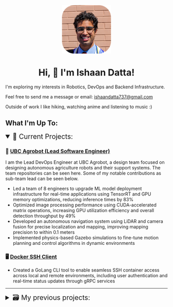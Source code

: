 <!----- Picture & Links ----->
<p id="profile-picture" align="center">
  <img width=30% src="assets/Profile Pic.png" alt="Profile Picture">
</p>

<!----- About Me ----->
<h1 align="center">Hi, 👋 I'm Ishaan Datta! </h1>

<!----- <h2 align="center"> Lead Software Engineer @ UBC Agrobot | Engineering @ UBC </h2> ----->

I'm exploring my interests in Robotics, DevOps and Backend Infrastructure.

Feel free to send me a message or email: ishaandatta737@gmail.com

Outside of work I like hiking, watching anime and listening to music :)

<h2>What I'm Up To: </h2>
<details open> 
  <summary style="font-size: 1.5em;">📂 Current Projects:</summary>

  ### 🌿 [UBC Agrobot (Lead Software Engineer)](https://ubcagrobot.com)
  I am the Lead DevOps Engineer at UBC Agrobot, a design team focused on designing autonomous agriculture robots and their support systems. The team repositories can be seen here. Some of my notable contributions as sub-team lead can be seen below.
  - Led a team of 8 engineers to upgrade ML model deployment infrastructure for real-time applications using TensorRT and GPU memory optimizations, reducing inference times by 83%
  - Optimized image processing performance using CUDA-accelerated matrix operations, increasing GPU utilization efficiency and overall detection throughput by 49%
  - Developed an autonomous navigation system using LiDAR and camera fusion for precise localization and mapping, improving mapping precision to within 0.1 meters
  - Implemented physics-based Gazebo simulations to fine-tune motion planning and control algorithms in dynamic environments

  ### 🖥️ [Docker SSH Client](https://github.com/Ishaan-Datta/Docker-SSH-Client)
  - Created a GoLang CLI tool to enable seamless SSH container access across local and remote environments, including user authentication and real-time status updates through gRPC services

</details>

---

<details>
  <summary style="font-size: 1.5em;">🗃️ My previous projects:</summary>

  ### ⚙️ [UBC Department of Manufacturing Engineering (Platform Engineer Intern)](https://manufacturing.engineering.ubc.ca/)
  As a Software Engineer working in undergraduate research, I worked to define and implement data storage systems and perform data analysis. Although none of the code or systems I have developed are public, here is a summary of my biggest accomplishments:
  - Migrated backend infrastructure to the cloud with Terraform and AWS resources (VPC, EC2, RDS, S3), saving $8000+ in operational costs and computing resources
  - Improved data retrieval times by 72% by integrating Redis in-memory caching with a PostgreSQL database for efficient user data storage
  - Designed a distributed messaging solution using object-oriented programming and Apache Kafka, achieving an overall 34% reduction in latency for upstream services
  - Built an API layer in FastAPI to integrate a JavaScript frontend with a database ORM, reducing manual querying time by 10+ hours per week through streamlined data handling

  ### 🌿 [UBC Agrobot (Software Engineer)](https://ubcagrobot.com)
  I formerly worked on the embedded systems subteam for UBC Agrobot, focusing on developing real-time software applications applications and optimizing ML image processing using computer vision and GPU optimization techniques, my primary achievements include:
  - Developed and deployed C++ components using ROS2 and multi-threading to improve internal robotic system communication, reducing system-wide network latency from 2s to 0.1s
  - Automated unit, integration and performance testing workflows with Python and Bash scripts, reducing manual effort and accelerating sprint delivery by 46%
  - Reduced system setup times by 30% using custom multi-platform Docker containers to automate local and staging environment setup, eliminating dependency issues for 20+ developers
  - Built and maintained CI/CD pipelines using GitHub Actions to eliminate manual build and deployment operations, reducing release times by 63%

  ### 🤖 [Github Notification System](https://github.com/Ishaan-Datta/Github-Notifier)
  - ●	Decreased response times by 55% by developing a GoLang application to improve notification visibility on Slack using GitHub APIs and webhook payloads

  ### ☁️ [Automated AWS Deployment](https://github.com/Ishaan-Datta/AWS-Deployment)
  - Reduced project deployment times by over 71% using Helm IaC templates to automate microservice architecture configuration on Kubernetes clusters across 5+ multiple availability zones 

  ### 🐍 [Python Script Collection](https://github.com/Ishaan-Datta/Python-Scripts)
  - Created a collection of Python scripts for automating common tasks, including web scraping, data analysis, and file manipulation, saving 10 hours of manual work per week.

</details>
